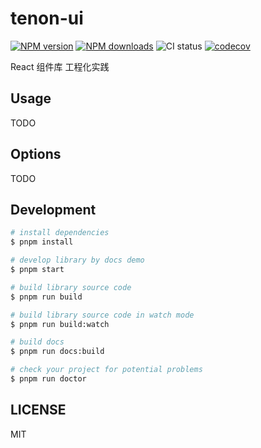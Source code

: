 # tenon-ui

[![NPM version](https://img.shields.io/npm/v/@tenon-ui/components.svg?style=flat)](https://npmjs.org/package/@tenon-ui/components)
[![NPM downloads](https://img.shields.io/npm/dm/@tenon-ui/components.svg?style=flat)](https://npmjs.org/package/@tenon-ui/components)
![CI status](https://github.com/icy9596/tenon-ui/actions/workflows/ci.yml/badge.svg)
[![codecov](https://codecov.io/gh/icy9596/tenon-ui/branch/main/graph/badge.svg?token=0LHMLN38H7)](https://codecov.io/gh/icy9596/tenon-ui)

React 组件库 工程化实践

## Usage

TODO

## Options

TODO

## Development

```bash
# install dependencies
$ pnpm install

# develop library by docs demo
$ pnpm start

# build library source code
$ pnpm run build

# build library source code in watch mode
$ pnpm run build:watch

# build docs
$ pnpm run docs:build

# check your project for potential problems
$ pnpm run doctor
```

## LICENSE

MIT
